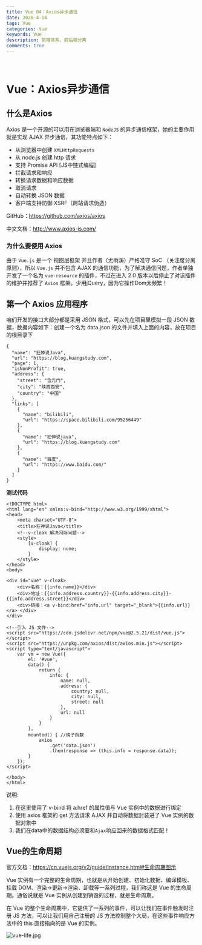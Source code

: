```yaml
---
title: Vue 04：Axios异步通信
date: 2020-4-14
tags: Vue
categories: Vue
keywords: Vue
description: 前端体系、前后端分离
comments: true
---
```



​	

# Vue：Axios异步通信

## 什么是Axios

Axios 是一个开源的可以用在浏览器端和 `NodeJS` 的异步通信框架，她的主要作用就是实现 AJAX 异步通信，其功能特点如下：

- 从浏览器中创建 `XMLHttpRequests`
- 从 node.js 创建 http 请求
- 支持 Promise API [JS中链式编程]
- 拦截请求和响应
- 转换请求数据和响应数据
- 取消请求
- 自动转换 JSON 数据
- 客户端支持防御 XSRF（跨站请求伪造）

GitHub：<https://github.com/axios/axios>

中文文档：<http://www.axios-js.com/>

### 为什么要使用 Axios

由于 `Vue.js` 是一个 视图层框架 并且作者（尤雨溪）严格准守 SoC （关注度分离原则），所以 `Vue.js` 并不包含 AJAX 的通信功能，为了解决通信问题，作者单独开发了一个名为 `vue-resource` 的插件，不过在进入 2.0 版本以后停止了对该插件的维护并推荐了 `Axios` 框架。少用jQuery，因为它操作Dom太频繁！

## 第一个 Axios 应用程序

咱们开发的接口大部分都是采用 JSON 格式，可以先在项目里模拟一段 JSON 数据，数据内容如下：创建一个名为 data.json 的文件并填入上面的内容，放在项目的根目录下

```
{
  "name": "狂神说Java",
  "url": "https://blog.kuangstudy.com",
  "page": 1,
  "isNonProfit": true,
  "address": {
    "street": "含光门",
    "city": "陕西西安",
    "country": "中国"
  },
  "links": [
    {
      "name": "bilibili",
      "url": "https://space.bilibili.com/95256449"
    },
    {
      "name": "狂伸说java",
      "url": "https://blog.kuangstudy.com"
    },
    {
      "name": "百度",
      "url": "https://www.baidu.com/"
    }
  ]
}
```

**测试代码**

```
<!DOCTYPE html>
<html lang="en" xmlns:v-bind="http://www.w3.org/1999/xhtml">
<head>
    <meta charset="UTF-8">
    <title>狂神说Java</title>
    <!--v-cloak 解决闪烁问题-->
    <style>
        [v-cloak] {
            display: none;
        }
    </style>
</head>
<body>

<div id="vue" v-cloak>
    <div>名称：{{info.name}}</div>
    <div>地址：{{info.address.country}}-{{info.address.city}}-{{info.address.street}}</div>
    <div>链接：<a v-bind:href="info.url" target="_blank">{{info.url}}</a> </div>
</div>

<!--引入 JS 文件-->
<script src="https://cdn.jsdelivr.net/npm/vue@2.5.21/dist/vue.js"></script>
<script src="https://unpkg.com/axios/dist/axios.min.js"></script>
<script type="text/javascript">
    var vm = new Vue({
        el: '#vue',
        data() {
            return {
                info: {
                    name: null,
                    address: {
                        country: null,
                        city: null,
                        street: null
                    },
                    url: null
                }
            }
        },
        mounted() { //钩子函数
            axios
                .get('data.json')
                .then(response => (this.info = response.data));
        }
    });
</script>

</body>
</html>
```

说明:

1. 在这里使用了 v-bind 将 a:href 的属性值与 Vue 实例中的数据进行绑定
2. 使用 axios 框架的 get 方法请求 AJAX 并自动将数据封装进了 Vue 实例的数据对象中
3. 我们在data中的数据结构必须要和`Ajax`响应回来的数据格式匹配！

## Vue的生命周期

官方文档：<https://cn.vuejs.org/v2/guide/instance.html#生命周期图示>

Vue 实例有一个完整的生命周期，也就是从开始创建、初始化数据、编译模板、挂载 DOM、渲染→更新→渲染、卸载等一系列过程，我们称这是 Vue 的生命周期。通俗说就是 Vue 实例从创建到销毁的过程，就是生命周期。

在 Vue 的整个生命周期中，它提供了一系列的事件，可以让我们在事件触发时注册 JS 方法，可以让我们用自己注册的 JS 方法控制整个大局，在这些事件响应方法中的 this 直接指向的是 Vue 的实例。

![vue-life.jpg](https://blog.kuangstudy.com/usr/uploads/2019/10/1579484219.jpg)